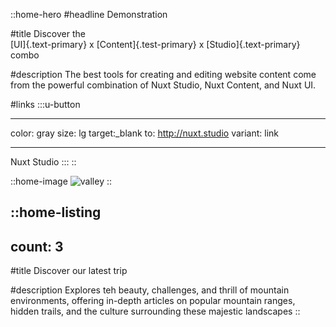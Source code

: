 ::home-hero
#headline
Demonstration

#title
Discover the <br> [UI]{.text-primary} x [Content]{.test-primary} x [Studio]{.text-primary} <br> combo

#description
The best tools for creating and editing website content come
from the powerful combination of Nuxt Studio, Nuxt Content, and
Nuxt UI.

#links
:::u-button

---

color: gray
size: lg
target:\_blank
to: http://nuxt.studio
variant: link

---

Nuxt Studio
:::
::

::home-image
![valley](/Pyrenees1.jpg)
::

::home-listing
---
 count: 3
---
#title
Discover our latest trip

#description
Explores teh beauty, challenges, and thrill of mountain environments, offering in-depth articles on popular mountain ranges, hidden trails, and the culture surrounding these majestic landscapes
::
